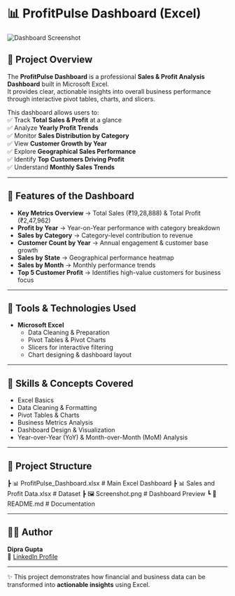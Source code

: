 # 📊 ProfitPulse Dashboard (Excel)

![Dashboard Screenshot](https://github.com/dofficial/ProfitPulse-Dashboard/edit/main/Screenshot.png)

## 📌 Project Overview  
The **ProfitPulse Dashboard** is a professional **Sales & Profit Analysis Dashboard** built in Microsoft Excel.  
It provides clear, actionable insights into overall business performance through interactive pivot tables, charts, and slicers.  

This dashboard allows users to:  
✅ Track **Total Sales & Profit** at a glance  
✅ Analyze **Yearly Profit Trends**  
✅ Monitor **Sales Distribution by Category**  
✅ View **Customer Growth by Year**  
✅ Explore **Geographical Sales Performance**  
✅ Identify **Top Customers Driving Profit**  
✅ Understand **Monthly Sales Trends**  

---

## 🔹 Features of the Dashboard
- **Key Metrics Overview** → Total Sales (₹19,28,888) & Total Profit (₹2,47,962)  
- **Profit by Year** → Year-on-Year performance with category breakdown  
- **Sales by Category** → Category-level contribution to revenue  
- **Customer Count by Year** → Annual engagement & customer base growth  
- **Sales by State** → Geographical performance heatmap  
- **Sales by Month** → Monthly performance trends  
- **Top 5 Customer Profit** → Identifies high-value customers for business focus  

---

## 🔹 Tools & Technologies Used
- **Microsoft Excel**  
  - Data Cleaning & Preparation  
  - Pivot Tables & Pivot Charts  
  - Slicers for interactive filtering  
  - Chart designing & dashboard layout  

---

## 🔹 Skills & Concepts Covered
- Excel Basics  
- Data Cleaning & Formatting  
- Pivot Tables & Charts  
- Business Metrics Analysis  
- Dashboard Design & Visualization  
- Year-over-Year (YoY) & Month-over-Month (MoM) Analysis  

---

## 📂 Project Structure
┣ 📊 ProfitPulse_Dashboard.xlsx # Main Excel Dashboard
┣ 📊 Sales and Profit Data.xlsx # Dataset
┣ 🖼️ Screenshot.png # Dashboard Preview
┗ 📄 README.md # Documentation

---

## 👨‍💻 Author
**Dipra Gupta**  
🔗 [LinkedIn Profile](https://www.linkedin.com/in/dipra-gupta-12b2b0374)  

---

✨ This project demonstrates how financial and business data can be transformed into **actionable insights** using Excel.  
